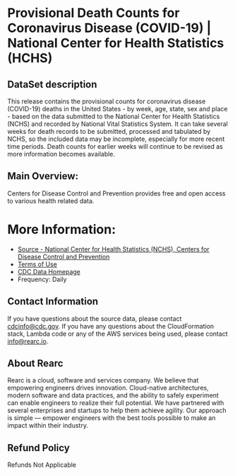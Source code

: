 # Provisional Death Counts for Coronavirus Disease (COVID-19) | National Center for Health Statistics (HCHS)

## DataSet description

This release contains the provisional counts for coronavirus disease (COVID-19) deaths in the United States - by week, age, state, sex and place - based on the data submitted to the National Center for Health Statistics (NCHS) and recorded by National Vital Statistics System. It can take several weeks for death records to be submitted, processed and tabulated by NCHS, so the included data may be incomplete, especially for more recent time periods. Death counts for earlier weeks will continue to be revised as more information becomes available.

## Main Overview:

Centers for Disease Control and Prevention provides free and open access to various health related data.

# More Information:
- [Source - National Center for Health Statistics (NCHS), Centers for Disease Control and Prevention](https://data.cdc.gov/NCHS/Provisional-Death-Counts-for-Coronavirus-Disease-C/hc4f-j6nb) 
- [Terms of Use](https://www.usa.gov/government-works)
- [CDC Data Homepage](https://data.cdc.gov/)
- Frequency: Daily

## Contact Information
If you have questions about the source data, please contact cdcinfo@cdc.gov. If you have any questions about the CloudFormation stack, Lambda code or any of the AWS services being used, please contact info@rearc.io.

## About Rearc
Rearc is a cloud, software and services company. We believe that empowering engineers drives innovation. Cloud-native architectures, modern software and data practices, and the ability to safely experiment can enable engineers to realize their full potential. We have partnered with several enterprises and startups to help them achieve agility. Our approach is simple — empower engineers with the best tools possible to make an impact within their industry.

## Refund Policy  
Refunds Not Applicable
